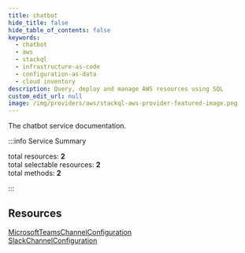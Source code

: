 ```yaml
---
title: chatbot
hide_title: false
hide_table_of_contents: false
keywords:
  - chatbot
  - aws
  - stackql
  - infrastructure-as-code
  - configuration-as-data
  - cloud inventory
description: Query, deploy and manage AWS resources using SQL
custom_edit_url: null
image: /img/providers/aws/stackql-aws-provider-featured-image.png
---
```


The chatbot service documentation.

:::info Service Summary

<div class="row">
<div class="providerDocColumn">
<span>total resources:&nbsp;<b>2</b></span><br />
<span>total selectable resources:&nbsp;<b>2</b></span><br />
<span>total methods:&nbsp;<b>2</b></span><br />
</div>
</div>

:::

## Resources
<div class="row">
<div class="providerDocColumn">
<a href="/providers/aws/chatbot/MicrosoftTeamsChannelConfiguration/">MicrosoftTeamsChannelConfiguration</a>
</div>
<div class="providerDocColumn">
<a href="/providers/aws/chatbot/SlackChannelConfiguration/">SlackChannelConfiguration</a>
</div>
</div>